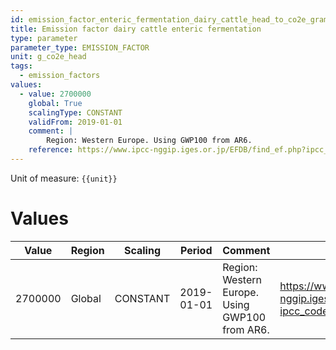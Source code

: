 ```yaml
---
id: emission_factor_enteric_fermentation_dairy_cattle_head_to_co2e_gram
title: Emission factor dairy cattle enteric fermentation
type: parameter
parameter_type: EMISSION_FACTOR
unit: g_co2e_head
tags:
  - emission_factors
values:
  - value: 2700000
    global: True
    scalingType: CONSTANT
    validFrom: 2019-01-01
    comment: |
        Region: Western Europe. Using GWP100 from AR6.
    reference: https://www.ipcc-nggip.iges.or.jp/EFDB/find_ef.php?ipcc_code=3.A.1.a.i&ipcc_level=4
---
```



Unit of measure: `{{unit}}`


# Values


| Value | Region | Scaling | Period | Comment | Reference |
|-------|--------|---------|--------|---------|-----------|
| 2700000 | Global | CONSTANT | 2019-01-01 | Region: Western Europe. Using GWP100 from AR6. | https://www.ipcc-nggip.iges.or.jp/EFDB/find_ef.php?ipcc_code=3.A.1.a.i&ipcc_level=4 |


